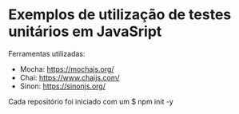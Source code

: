 # Exemplos de utilização de testes unitários em JavaSript

Ferramentas utilizadas:
- Mocha: https://mochajs.org/
- Chai: https://www.chaijs.com/
- Sinon: https://sinonjs.org/

Cada repositório foi iniciado com um $ npm init -y